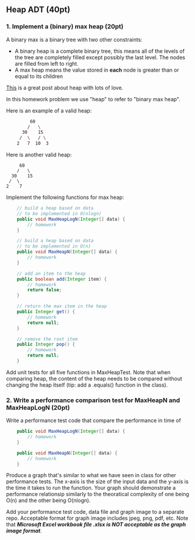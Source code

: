 ## Heap ADT (40pt)

### 1. Implement a  (binary) max heap (20pt)

A binary max is a binary tree with two other constraints:

- A binary heap is a complete binary tree, this means all of the levels of the tree are completely filled except possibly the last level. The nodes are filled from left to right.
- A max heap means the value stored in **each** node is greater than or equal to its children

[This](https://medium.com/basecs/learning-to-love-heaps-cef2b273a238) is a great post about heap with lots of love.

In this homework problem we use "heap" to refer to "binary max heap".

Here is an example of a valid heap:

```bash
         60
        /   \
      30    15
     /  \   / \
    2   7  10  3
```

Here is another valid heap:

         60
        /   \
      30    15
     /  \   
    2    7
Implement the following functions for max heap:

```java
    // build a heap based on data
    // to be implemented in O(nlogn)
    public void MaxHeapLogN(Integer[] data) {
        // homework
    }

    // build a heap based on data
    // to be implemented in O(n)
    public void MaxHeapN(Integer[] data) {
        // homework
    }

    // add an item to the heap
    public boolean add(Integer item) {
        // homework
        return false;
    }

    // return the max item in the heap
    public Integer get() {
        // homework
        return null;
    }

    // remove the root item
    public Integer pop() {
        // homework
        return null;
    }
```

Add unit tests for all five functions in MaxHeapTest. Note that when comparing heap, the content of the heap needs to be compared without changing the heap itself (tip: add a .equals() function in the class).

### 2. Write a performance comparison test for MaxHeapN and  MaxHeapLogN (20pt)

Write a performance test code that compare the performance in time of 

```java
    public void MaxHeapLogN(Integer[] data) {
        // homework
    }

    public void MaxHeapN(Integer[] data) {
        // homework
    }
```

Produce a graph that's similar to what we have seen in class for other performance tests. The x-axis is the size of the input data and the y-axis is the time it takes to run the function. Your graph should demonstrate a performance relationsip similarly to the theoratical complexity of one being O(n) and the other being O(nlogn).

 Add your performance test code, data file and graph image to a separate repo. Acceptable format for graph image includes jpeg, png, pdf, etc. Note that ***Microsoft Excel workbook file .xlsx is NOT acceptable as the graph image format***. 
